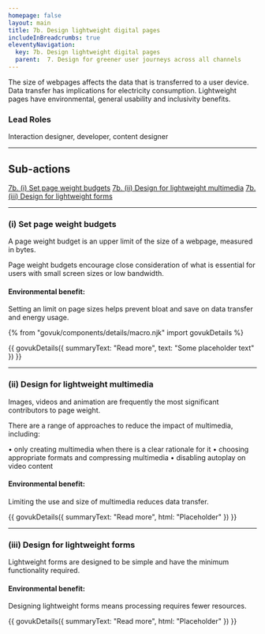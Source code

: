```yaml
---
homepage: false
layout: main
title: 7b. Design lightweight digital pages
includeInBreadcrumbs: true
eleventyNavigation:
  key: 7b. Design lightweight digital pages
  parent:  7. Design for greener user journeys across all channels
---
```


The size of webpages affects the data that is transferred to a user device. Data transfer has implications for electricity consumption. Lightweight pages have environmental, general usability and inclusivity benefits.

### Lead Roles

Interaction designer, developer, content designer

* * *

## Sub-actions

[7b. (i) Set page weight budgets](#(i)-set-page-weight-budgets)
[7b. (ii) Design for lightweight multimedia](#(ii)-design-for-lightweight-multimedia)
[7b. (iii) Design for lightweight forms](#(iii)-design-for-lightweight-forms)
* * *

###  (i) Set page weight budgets

A page weight budget is an upper limit of the size of a webpage, measured in bytes.

Page weight budgets encourage close consideration of what is essential for users with small screen sizes or low bandwidth.   

#### Environmental benefit: 
Setting an limit on page sizes helps prevent bloat and save on data transfer and energy usage.

{% from "govuk/components/details/macro.njk" import govukDetails %}

{{ govukDetails({
  summaryText: "Read more",
  text: "Some placeholder text"
}) }}
* * *

###  (ii) Design for lightweight multimedia

Images, videos and animation are frequently the most significant contributors to page weight. 

There are a range of approaches to reduce the impact of multimedia, including:

• only creating multimedia when there is a clear rationale for it
• choosing appropriate formats and compressing multimedia
• disabling autoplay on video content

#### Environmental benefit: 
Limiting the use and size of multimedia reduces data transfer.

{{ govukDetails({
  summaryText: "Read more",
  html: "Placeholder"
}) }}

* * *

###  (iii) Design for lightweight forms

Lightweight forms are designed to be simple and have the minimum functionality required. 

#### Environmental benefit: 
Designing lightweight forms means processing requires fewer resources. 

{{ govukDetails({
  summaryText: "Read more",
  html: "Placeholder"
}) }}
